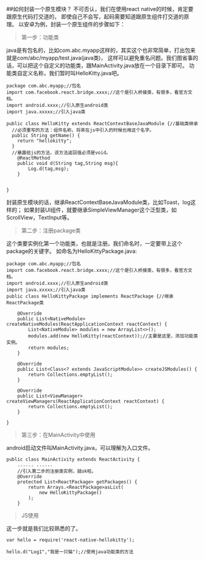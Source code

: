 ##如何封装一个原生模块？
不可否认，我们在使用react native的时候，肯定要跟原生代码打交道的，
即使自己不会写，起码需要知道跟原生组件打交道的原理。
以安卓为例，封装一个原生组件的步骤如下：

>第一步：功能类

java是有包名的，比如com.abc.myapp这样的，其实这个也非常简单，打出包来就是com/abc/myapp/test.java(java类)，
这样可以避免重名问题。我们图省事的话，可以把这个自定义的功能类，跟MainActivity.java放在一个目录下即可。
功能类自定义名称，我们暂时叫HelloKitty.java吧。
```
package com.abc.myapp;//包名
import com.facebook.react.bridge.xxxx;//这个是引入桥接类，有很多，看官方文档。
import android.xxxx;//引入原生android类
import java.xxxxx;//引入java类

public class HelloKitty extends ReactContextBaseJavaModule {//基础类继承
  //必须重写的方法：组件名称，将来在js中引入的时候也用这个名字。
  public String getName() {
    return "hellokitty";
  }
  //暴露给js的方法，该方法返回值必须是void。
    @ReactMethod
    public void d(String tag,String msg){
        Log.d(tag,msg);
    }


}
```
封装原生模块的话，继承ReactContextBaseJavaModule类，比如Toast，log这样的；
如果封装UI组件，就要继承SimpleViewManager这个泛型类，如ScrollView，TextInput等。

>第二步：注册package类

这个类要实例化第一个功能类，也就是注册。我们命名时，一定要带上这个package的关键字。
如命名为HelloKittyPackage.java:

```
package com.abc.myapp;//包名
import com.facebook.react.bridge.xxxx;//这个是引入桥接类，有很多，看官方文档。
import android.xxxx;//引入原生android类
import java.xxxxx;//引入java类
public class HelloKittyPackage implements ReactPackage {//继承ReactPackage类

    @Override
    public List<NativeModule> createNativeModules(ReactApplicationContext reactContext) {
        List<NativeModule> modules = new ArrayList<>();
        modules.add(new HelloKitty(reactContext));//主要是这里，添加功能类实例。
        return modules;
    }

    @Override
    public List<Class<? extends JavaScriptModule>> createJSModules() {
        return Collections.emptyList();
    }

    @Override
    public List<ViewManager> createViewManagers(ReactApplicationContext reactContext) {
        return Collections.emptyList();
    }

}
```

>第三步：在MainActivity中使用

android启动文件叫MainActivity.java，可以理解为入口文件。

```
public class MainActivity extends ReactActivity {
    ...... ......
    //引入第二步的注册类实例，就ok啦。
    @Override
    protected List<ReactPackage> getPackages() {
        return Arrays.<ReactPackage>asList(
            new HelloKittyPackage()
        );
    }
```

>JS使用

这一步就是我们比较熟悉的了。

```
var hello = require('react-native-hellokitty');

hello.d("Log1","我是一只猫");//使用java功能类的方法


```
